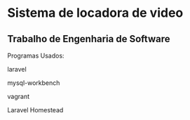 # Sistema de locadora de video

## Trabalho de Engenharia de Software

Programas Usados:

laravel

mysql-workbench

vagrant

Laravel Homestead
